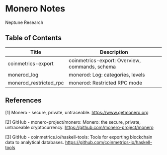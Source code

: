 # Monero Notes
Neptune Research

## Table of Contents

| Title | Description |
| - | - |
| coinmetrics-export | coinmetrics-export: Overview, commands, schema |
| monerod_log | monerod: Log: categories, levels |
| monerod_restricted_rpc | monerod: Restricted RPC mode |

## References

[1] Monero - secure, private, untraceable. https://www.getmonero.org

[2] GitHub - monero-project/monero: Monero: the secure, private, untraceable cryptocurrency. https://github.com/monero-project/monero

[3] GitHub - coinmetrics.io/haskell-tools: Tools for exporting blockchain data to analytical databases. https://github.com/coinmetrics-io/haskell-tools